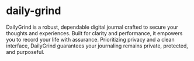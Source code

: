 # daily-grind

DailyGrind is a robust, dependable digital journal crafted to secure
your thoughts and experiences. Built for clarity and performance, it
          empowers you to record your life with assurance. Prioritizing privacy
          and a clean interface, DailyGrind guarantees your journaling remains
          private, protected, and purposeful.